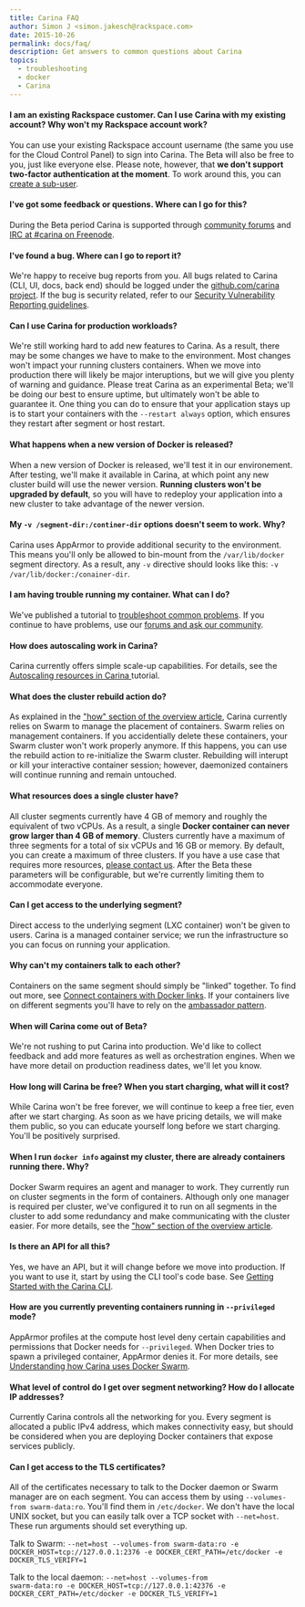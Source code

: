 ```yaml
---
title: Carina FAQ
author: Simon J <simon.jakesch@rackspace.com>
date: 2015-10-26
permalink: docs/faq/
description: Get answers to common questions about Carina
topics:
  - troubleshooting
  - docker
  - Carina
---
```


#### I am an existing Rackspace customer. Can I use Carina with my existing account? Why won't my Rackspace account work?

You can use your existing Rackspace account username (the same you use for the Cloud Control Panel) to sign into Carina. The Beta will also be free to you, just like everyone else. Please note, however, that **we don't support two-factor authentication at the moment**. To work around this, you can [create a sub-user](https://community.rackspace.com/products/f/54/t/4551).


#### I've got some feedback or questions. Where can I go for this?

During the Beta period Carina is supported through [community forums](https://community.getcarina.com/) and [IRC at #carina on Freenode](http://webchat.freenode.net/?channels=carina).


#### I've found a bug. Where can I go to report it?

We're happy to receive bug reports from you. All bugs related to Carina (CLI, UI, docs, back end) should be logged under the [github.com/carina project](https://github.com/getcarina/carina-bugs/issues). If the bug is security related, refer to our [Security Vulnerability Reporting guidelines](http://www.rackspace.com/information/legal/rsdp/).


#### Can I use Carina for production workloads?

We're still working hard to add new features to Carina. As a result, there may be some changes we have to make to the environment. Most changes won't impact your running clusters containers. When we move into production there will likely be major interuptions, but we will give you plenty of warning and guidance. Please treat Carina as an experimental Beta; we'll be doing our best to ensure uptime, but ultimately won't be able to guarantee it. One thing you can do to ensure that your application stays up is to start your containers with the `--restart always` option, which ensures they restart after segment or host restart.


#### What happens when a new version of Docker is released?

When a new version of Docker is released, we'll test it in our environement. After testing, we'll make it available in Carina, at which point any new cluster build will use the newer version. **Running clusters won't be upgraded by default**, so you will have to redeploy your application into a new cluster to take advantage of the newer version.


#### My <code>-v /segment-dir:/continer-dir</code> options doesn't seem to work. Why?

Carina uses AppArmor to provide additional security to the environment. This means you'll only be allowed to bin-mount from the `/var/lib/docker` segment directory. As a result, any `-v` directive should looks like this: `-v /var/lib/docker:/conainer-dir`.


#### I am having trouble running my container. What can I do?

We've published a tutorial to [troubleshoot common problems](/docs/tutorials/troubleshooting/). If you continue to have problems, use our [forums and ask our community](https://community.getcarina.com).


#### How does autoscaling work in Carina?

Carina currently offers simple scale-up capabilities. For details, see the [Autoscaling resources in Carina ](/docs/tutorials/autoscaling-carina/) tutorial.


#### What does the cluster rebuild action do?

As explained in the ["how" section of the overview article](/docs/overview-of-carina/#how-does-carina-work), Carina currently relies on Swarm to manage the placement of containers. Swarm relies on management containers. If you accidentially delete these containers, your Swarm cluster won't work properly anymore. If this happens, you can use the rebuild action to re-initialize the Swarm cluster. Rebuilding will interupt or kill your interactive container session; however, daemonized containers will continue running and remain untouched.


#### What resources does a single cluster have?

All cluster segments currently have 4 GB of memory and roughly the equivalent of two vCPUs. As a result, a single **Docker container can never grow larger than 4 GB of memory**. Clusters currently have a maximum of three segments for a total of six vCPUs and 16 GB or memory. By default, you can create a maximum of three clusters. If you have a use case that requires more resources, [please contact us](https://community.getcarina.com/t/capacity-requests/22/1). After the Beta these parameters will be configurable, but we're currently limiting them to accommodate everyone.


#### Can I get access to the underlying segment?

Direct access to the underlying segment (LXC container) won't be given to users. Carina is a managed container service; we run the infrastructure so you can focus on running your application.


#### Why can't my containers talk to each other?

Containers on the same segment should simply be "linked" together. To find out more, see [Connect containers with Docker links](/docs/tutorials/connect-docker-containers-with-links/#connect-two-containers-with-a-docker-link). If your containers live on different segments you'll have to rely on the [ambassador pattern](/docs/tutorials/connect-docker-containers-ambassador-pattern/#connect-containers).


#### When will Carina come out of Beta?

We're not rushing to put Carina into production. We'd like to collect feedback and add more features as well as orchestration engines. When we have more detail on production readiness dates, we'll let you know. 


#### How long will Carina be free? When you start charging, what will it cost? 

While Carina won't be free forever, we will continue to keep a free tier, even after we start charging. As soon as we have pricing details, we will make them public, so you can educate yourself long before we start charging. You'll be positively surprised.


#### When I run `docker info` against my cluster, there are already containers running there. Why?

Docker Swarm requires an agent and manager to work. They currently run on cluster segments in the form of containers. Although only one manager is required per cluster, we've configured it to run on all segments in the cluster to add some redundancy and make communicating with the cluster easier. For more details, see the ["how" section of the overview article](/docs/overview-of-carina/#how-does-carina-work).


#### Is there an API for all this?

Yes, we have an API, but it will change before we move into production. If you want to use it, start by using the CLI tool's code base. See [Getting Started with the Carina CLI](/docs/getting-started/getting-started-carina-cli/#download-and-install-carina-cli).


####  How are you currently preventing containers running in <code>--privileged</code> mode?

AppArmor profiles at the compute host level deny certain capabilities and permissions that Docker needs for <code>--privileged</code>. When Docker tries to spawn a privileged container, AppArmor denies it. For more details, see [Understanding how Carina uses Docker Swarm](/docs/tutorials/docker-swarm-carina/#apparmor-profiles).


#### What level of control do I get over segment networking? How do I allocate IP addresses?

Currently Carina controls all the networking for you. Every segment is allocated a public IPv4 address, which makes connectivity easy, but should be considered when you are deploying Docker containers that expose services publicly.


#### Can I get access to the TLS certificates?

All of the certificates necessary to talk to the Docker daemon or Swarm manager are on each segment. You can access them by using `--volumes-from swarm-data:ro`. You'll find them in `/etc/docker`. We don't have the local UNIX socket, but you can easily talk over a TCP socket with `--net=host`. These run arguments should set everything up.

Talk to Swarm:
<code>--net=host --volumes-from swarm-data:ro -e DOCKER_HOST=tcp://127.0.0.1:2376 -e DOCKER_CERT_PATH​=/etc/docker -e DOCKER_TLS_VERIFY=1</code>

Talk to the local daemon:
<code>--net=host --volumes-from swarm-data:ro -e DOCKER_HOST=tcp://127.0.0.1:42376 -e DOCKER_CERT_PATH​=/etc/docker -e DOCKER_TLS_VERIFY=1​</code>
